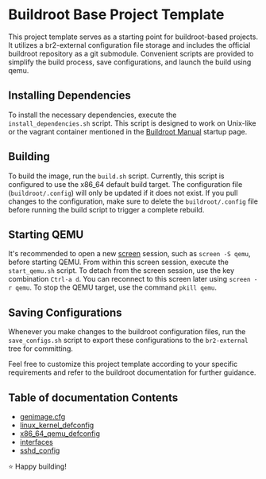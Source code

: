 # Buildroot Base Project Template

This project template serves as a starting point for buildroot-based projects. It utilizes a br2-external configuration file storage and includes the official buildroot repository as a git submodule. Convenient scripts are provided to simplify the build process, save configurations, and launch the build using qemu.

## Installing Dependencies

To install the necessary dependencies, execute the `install_dependencies.sh` script. This script is designed to work on Unix-like or the vagrant container mentioned in the [Buildroot Manual](https://buildroot.org/downloads/manual/manual.html) startup page.

## Building

To build the image, run the `build.sh` script. Currently, this script is configured to use the x86_64 default build target. The configuration file (`buildroot/.config`) will only be updated if it does not exist. If you pull changes to the configuration, make sure to delete the `buildroot/.config` file before running the build script to trigger a complete rebuild.

## Starting QEMU

It's recommended to open a new [screen](https://www.gnu.org/software/screen/) session, such as `screen -S qemu`, before starting QEMU. From within this screen session, execute the `start_qemu.sh` script. To detach from the screen session, use the key combination `Ctrl-a d`. You can reconnect to this screen later using `screen -r qemu`. To stop the QEMU target, use the command `pkill qemu`.

## Saving Configurations

Whenever you make changes to the buildroot configuration files, run the `save_configs.sh` script to export these configurations to the `br2-external` tree for committing.

Feel free to customize this project template according to your specific requirements and refer to the buildroot documentation for further guidance. 

## Table of documentation Contents

- [genimage.cfg](docs/genimage.md)
- [linux_kernel_defconfig](docs/linux_kernel_defconfig.md)
- [x86_64_qemu_defconfig](docs/x86_64_qemu_defconfig.md)
- [interfaces](docs/interfaces.md)
- [sshd_config](docs/ssh_server.md)

:star: Happy building!